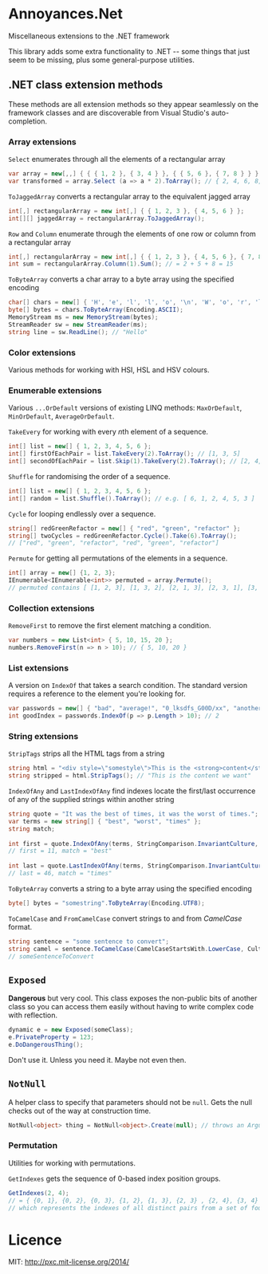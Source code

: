 # Annoyances.Net
Miscellaneous extensions to the .NET framework

This library adds some extra functionality to .NET -- some things that just seem to be missing, plus some general-purpose utilities.

## .NET class extension methods

These methods are all extension methods so they appear seamlessly on the framework classes and are discoverable from Visual Studio's auto-completion.

### Array extensions

`Select` enumerates through all the elements of a rectangular array

```csharp
var array = new[,,] { { { 1, 2 }, { 3, 4 } }, { { 5, 6 }, { 7, 8 } } };
var transformed = array.Select (a => a * 2).ToArray(); // { 2, 4, 6, 8, 10, 12, 14, 16 }
```

`ToJaggedArray` converts a rectangular array to the equivalent jagged array

```csharp
int[,] rectangularArray = new int[,] { { 1, 2, 3 }, { 4, 5, 6 } };    
int[][] jaggedArray = rectangularArray.ToJaggedArray();
```

`Row` and `Column` enumerate through the elements of one row or column from a rectangular array

```csharp
int[,] rectangularArray = new int[,] { { 1, 2, 3 }, { 4, 5, 6 }, { 7, 8, 9 } };
int sum = rectangularArray.Column(1).Sum(); // = 2 + 5 + 8 = 15
```

`ToByteArray` converts a char array to a byte array using the specified encoding

```csharp
char[] chars = new[] { 'H', 'e', 'l', 'l', 'o', '\n', 'W', 'o', 'r', 'l', 'd' };
byte[] bytes = chars.ToByteArray(Encoding.ASCII);
MemoryStream ms = new MemoryStream(bytes);
StreamReader sw = new StreamReader(ms);
string line = sw.ReadLine(); // "Hello"
```

### Color extensions

Various methods for working with HSI, HSL and HSV colours.

### Enumerable extensions

Various `...OrDefault` versions of existing LINQ methods: `MaxOrDefault`, `MinOrDefault`, `AverageOrDefault`.

`TakeEvery` for working with every *n*th element of a sequence.

```csharp
int[] list = new[] { 1, 2, 3, 4, 5, 6 };
int[] firstOfEachPair = list.TakeEvery(2).ToArray(); // [1, 3, 5]
int[] secondOfEachPair = list.Skip(1).TakeEvery(2).ToArray(); // [2, 4, 6]
```

`Shuffle` for randomising the order of a sequence.

```csharp
int[] list = new[] { 1, 2, 3, 4, 5, 6 };
int[] random = list.Shuffle().ToArray(); // e.g. [ 6, 1, 2, 4, 5, 3 ]
```

`Cycle` for looping endlessly over a sequence.

```csharp
string[] redGreenRefactor = new[] { "red", "green", "refactor" };
string[] twoCycles = redGreenRefactor.Cycle().Take(6).ToArray();
// ["red", "green", "refactor", "red", "green", "refactor"]
```

`Permute` for getting all permutations of the elements in a sequence.

```csharp
int[] array = new[] {1, 2, 3};
IEnumerable<IEnumerable<int>> permuted = array.Permute();
// permuted contains [ [1, 2, 3], [1, 3, 2], [2, 1, 3], [2, 3, 1], [3, 1, 2], [3, 2, 1] ])
```

### Collection extensions

`RemoveFirst` to remove the first element matching a condition.

```csharp
var numbers = new List<int> { 5, 10, 15, 20 };
numbers.RemoveFirst(n => n > 10); // { 5, 10, 20 }
```

### List extensions

A version on `IndexOf` that takes a search condition. The standard version requires a reference to the element you're looking for.

```csharp
var passwords = new[] { "bad", "average!", "0_lksdfs_G00D/xx", "anotherlongonehere" };
int goodIndex = passwords.IndexOf(p => p.Length > 10); // 2
```

### String extensions

`StripTags` strips all the HTML tags from a string

```csharp
string html = "<div style=\"somestyle\">This is the <strong>content</strong> we want</div>";
string stripped = html.StripTags(); // "This is the content we want"
```

`IndexOfAny` and `LastIndexOfAny` find indexes locate the first/last occurrence of any of the supplied strings within another string

```csharp
string quote = "It was the best of times, it was the worst of times.";
var terms = new string[] { "best", "worst", "times" };
string match;
    
int first = quote.IndexOfAny(terms, StringComparison.InvariantCulture, out match);
// first = 11, match = "best"
    
int last = quote.LastIndexOfAny(terms, StringComparison.InvariantCulture, out match);
// last = 46, match = "times"
```

`ToByteArray` converts a string to a byte array using the specified encoding

```csharp
byte[] bytes = "somestring".ToByteArray(Encoding.UTF8);
```

`ToCamelCase` and `FromCamelCase` convert strings to and from *CamelCase* format.

```csharp
string sentence = "some sentence to convert";
string camel = sentence.ToCamelCase(CamelCaseStartsWith.LowerCase, CultureInfo.InvariantCulture);
// someSentenceToConvert
```

## `Exposed`

**Dangerous** but very cool. This class exposes the non-public bits of another class so you can access them easily without having to write complex code with reflection.

```csharp
dynamic e = new Exposed(someClass);
e.PrivateProperty = 123;
e.DoDangerousThing();
```

Don't use it. Unless you need it. Maybe not even then.

## `NotNull`

A helper class to specify that parameters should not be `null`. Gets the null checks out of the way at construction time.

```csharp
NotNull<object> thing = NotNull<object>.Create(null); // throws an ArgumentNullException
```

### Permutation

Utilities for working with permutations.

`GetIndexes` gets the sequence of 0-based index position groups.

```csharp
GetIndexes(2, 4);
// = { {0, 1}, {0, 2}, {0, 3}, {1, 2}, {1, 3}, {2, 3} , {2, 4}, {3, 4} }
// which represents the indexes of all distinct pairs from a set of four elements.
```

# Licence

MIT: http://pxc.mit-license.org/2014/
